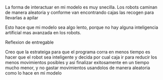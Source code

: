 La forma de interactuar en mi modelo es muy snecilla. Los robots caminan
de manera aleatoria y conforme van encontrando cajas las recogen
para llevarlas a apilar

Esto hace que mi modelo sea algo lento, porque no hay alguna 
inteligencia artificial mas avanzada en los robots.


Reflexion de entregable

Creo que la estrateiga para que el programa corra en menos tiempo 
es hacer que el robot sea inteligente y decida por cual caja ir 
para reducir los menos movimientos posibles y asi finalizar exitosamente
en un  tiempo mucho menor,  y no gastar movimientos usandolos 
de manera aleatoria como lo hace en mi modelo
